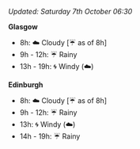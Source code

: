 *Updated: Saturday 7th October 06:30*

**Glasgow**

* 8h: :cloud: Cloudy [:umbrella: as of 8h]
* 9h - 12h: :umbrella: Rainy
* 13h - 19h: :cyclone: Windy (:cloud:)

**Edinburgh**

* 8h: :cloud: Cloudy [:umbrella: as of 8h]
* 9h - 12h: :umbrella: Rainy
* 13h: :cyclone: Windy (:cloud:)
* 14h - 19h: :umbrella: Rainy
